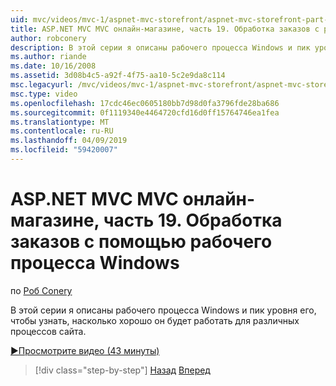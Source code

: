 ```yaml
---
uid: mvc/videos/mvc-1/aspnet-mvc-storefront/aspnet-mvc-storefront-part-19-processing-orders-with-windows-workflow
title: ASP.NET MVC MVC онлайн-магазине, часть 19. Обработка заказов с рабочим процессом Windows | Документация Майкрософт
author: robconery
description: В этой серии я описаны рабочего процесса Windows и пик уровня его, чтобы узнать, насколько хорошо он будет работать для различных процессов сайта.
ms.author: riande
ms.date: 10/16/2008
ms.assetid: 3d08b4c5-a92f-4f75-aa10-5c2e9da8c114
msc.legacyurl: /mvc/videos/mvc-1/aspnet-mvc-storefront/aspnet-mvc-storefront-part-19-processing-orders-with-windows-workflow
msc.type: video
ms.openlocfilehash: 17cdc46ec0605180bb7d98d0fa3796fde28ba686
ms.sourcegitcommit: 0f1119340e4464720cfd16d0ff15764746ea1fea
ms.translationtype: MT
ms.contentlocale: ru-RU
ms.lasthandoff: 04/09/2019
ms.locfileid: "59420007"
---
```

# <a name="aspnet-mvc-mvc-storefront-part-19-processing-orders-with-windows-workflow"></a>ASP.NET MVC MVC онлайн-магазине, часть 19. Обработка заказов с помощью рабочего процесса Windows

по [Роб Conery](https://github.com/robconery)

В этой серии я описаны рабочего процесса Windows и пик уровня его, чтобы узнать, насколько хорошо он будет работать для различных процессов сайта.

[&#9654;Просмотрите видео (43 минуты)](https://channel9.msdn.com/Blogs/ASP-NET-Site-Videos/aspnet-mvc-mvc-storefront-part-19-processing-orders-with-windows-workflow)

> [!div class="step-by-step"]
> [Назад](aspnet-mvc-storefront-part-18-creating-an-experience.md)
> [Вперед](aspnet-mvc-storefront-part-19a-windows-workflow-followup.md)
